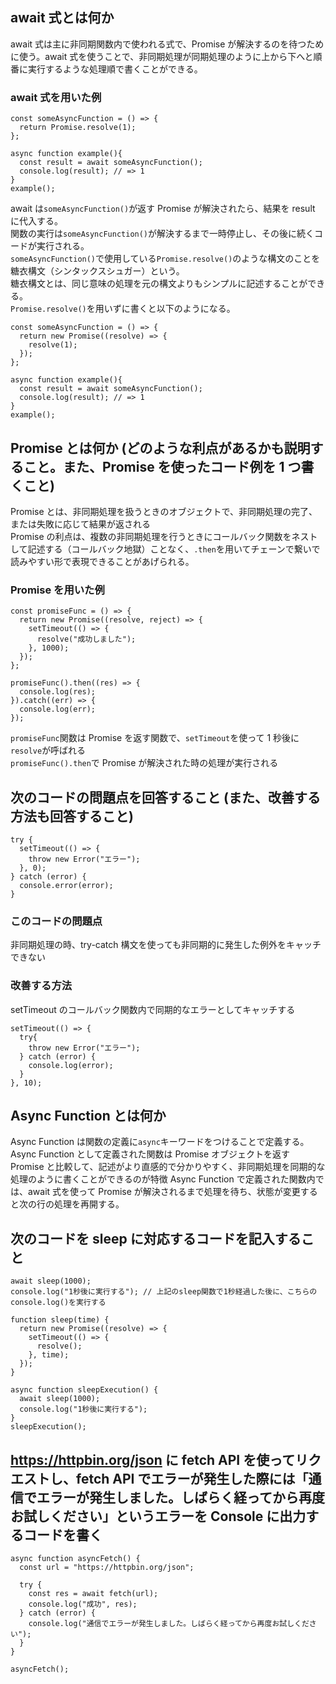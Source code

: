 ## await 式とは何か

await 式は主に非同期関数内で使われる式で、Promise が解決するのを待つために使う。await 式を使うことで、非同期処理が同期処理のように上から下へと順番に実行するような処理順で書くことができる。

### await 式を用いた例

```
const someAsyncFunction = () => {
  return Promise.resolve(1);
};

async function example(){
  const result = await someAsyncFunction();
  console.log(result); // => 1
}
example();
```

await は`someAsyncFunction()`が返す Promise が解決されたら、結果を result に代入する。  
関数の実行は`someAsyncFunction()`が解決するまで一時停止し、その後に続くコードが実行される。  
`someAsyncFunction()`で使用している`Promise.resolve()`のような構文のことを糖衣構文（シンタックスシュガー）という。  
糖衣構文とは、同じ意味の処理を元の構文よりもシンプルに記述することができる。  
`Promise.resolve()`を用いずに書くと以下のようになる。

```
const someAsyncFunction = () => {
  return new Promise((resolve) => {
    resolve(1);
  });
};

async function example(){
  const result = await someAsyncFunction();
  console.log(result); // => 1
}
example();
```

## Promise とは何か (どのような利点があるかも説明すること。また、Promise を使ったコード例を 1 つ書くこと)

Promise とは、非同期処理を扱うときのオブジェクトで、非同期処理の完了、または失敗に応じて結果が返される  
Promise の利点は、複数の非同期処理を行うときにコールバック関数をネストして記述する（コールバック地獄）ことなく、`.then`を用いてチェーンで繋いで読みやすい形で表現できることがあげられる。

### Promise を用いた例

```
const promiseFunc = () => {
  return new Promise((resolve, reject) => {
    setTimeout(() => {
      resolve("成功しました");
    }, 1000);
  });
};

promiseFunc().then((res) => {
  console.log(res);
}).catch((err) => {
  console.log(err);
});

```

`promiseFunc`関数は Promise を返す関数で、`setTimeout`を使って 1 秒後に`resolve`が呼ばれる  
`promiseFunc().then`で Promise が解決された時の処理が実行される

## 次のコードの問題点を回答すること (また、改善する方法も回答すること)

```
try {
  setTimeout(() => {
    throw new Error("エラー");
  }, 0);
} catch (error) {
  console.error(error);
}

```

### このコードの問題点

非同期処理の時、try-catch 構文を使っても非同期的に発生した例外をキャッチできない

### 改善する方法

setTimeout のコールバック関数内で同期的なエラーとしてキャッチする

```
setTimeout(() => {
  try{
    throw new Error("エラー");
  } catch (error) {
    console.log(error);
  }
}, 10);
```

## Async Function とは何か

Async Function は関数の定義に`async`キーワードをつけることで定義する。Async Function として定義された関数は Promise オブジェクトを返す  
Promise と比較して、記述がより直感的で分かりやすく、非同期処理を同期的な処理のように書くことができるのが特徴
Async Function で定義された関数内では、await 式を使って Promise が解決されるまで処理を待ち、状態が変更すると次の行の処理を再開する。

## 次のコードを sleep に対応するコードを記入すること

```
await sleep(1000);
console.log("1秒後に実行する"); // 上記のsleep関数で1秒経過した後に、こちらのconsole.log()を実行する
```

```
function sleep(time) {
  return new Promise((resolve) => {
    setTimeout(() => {
      resolve();
    }, time);
  });
}

async function sleepExecution() {
  await sleep(1000);
  console.log("1秒後に実行する");
}
sleepExecution();

```

## https://httpbin.org/json に fetch API を使ってリクエストし、fetch API でエラーが発生した際には「通信でエラーが発生しました。しばらく経ってから再度お試しください」というエラーを Console に出力するコードを書く

```
async function asyncFetch() {
  const url = "https://httpbin.org/json";

  try {
    const res = await fetch(url);
    console.log("成功", res);
  } catch (error) {
    console.log("通信でエラーが発生しました。しばらく経ってから再度お試しください");
  }
}

asyncFetch();
```

